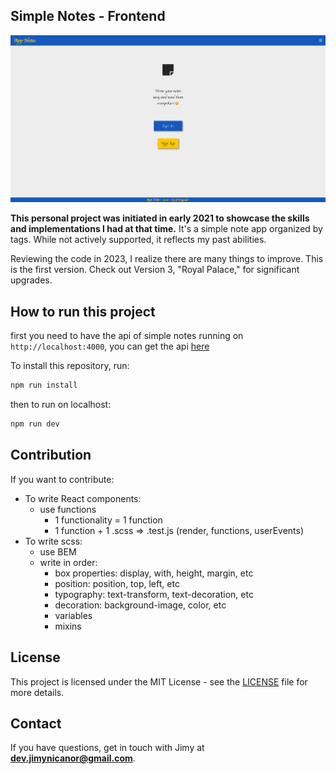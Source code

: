 ## Simple Notes - Frontend
<!-- ![Project Status](https://img.shields.io/badge/status-stable-brightgreen)
![Test Coverage](https://img.shields.io/badge/coverage-0%-critical) -->

![preview](public/screenshot.png)

**This personal project was initiated in early 2021 to showcase the skills and implementations I had at that time.** It's a simple note app organized by tags. While not actively supported, it reflects my past abilities.

Reviewing the code in 2023, I realize there are many things to improve. This is the first version. Check out Version 3, "Royal Palace," for significant upgrades.



## How to run this project
first you need to have the api of simple notes running on `http://localhost:4000`, you can get the api [here]()

To install this repository, run:
```bash
npm run install
```

then to run on localhost:
```bash
npm run dev
```

## Contribution
If you want to contribute:
- To write React components:
  - use functions
    - 1 functionality = 1 function
    - 1 function + 1 .scss => .test.js (render, functions, userEvents)
- To write scss:
  - use BEM
  - write in order:
    - box properties: display, with, height, margin, etc
    - position: position, top, left, etc
    - typography: text-transform, text-decoration, etc
    - decoration: background-image, color, etc
    - variables
    - mixins

## License

This project is licensed under the MIT License - see the [LICENSE](LICENSE) file for more details.

## Contact
If you have questions, get in touch with Jimy at **dev.jimynicanor@gmail.com**.
